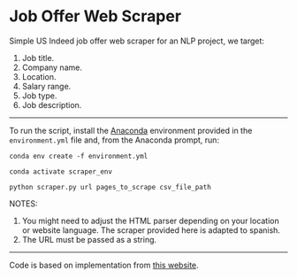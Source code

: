 # **Job Offer Web Scraper**

Simple US Indeed job offer web scraper for an NLP project, we target:
1. Job title.
2. Company name.
3. Location.
4. Salary range.
5. Job type.
6. Job description.

---

To run the script, install the [Anaconda](https://www.anaconda.com/) environment provided in the `environment.yml` file and, from the Anaconda prompt, run:

`conda env create -f environment.yml`

`conda activate scraper_env`

`python scraper.py url pages_to_scrape csv_file_path`

NOTES: 

1. You might need to adjust the HTML parser depending on your location or website language. The scraper provided here is adapted to spanish.
2. The URL must be passed as a string.

---

Code is based on implementation from [this website](https://brightdata.com/blog/how-tos/how-to-scrape-job-postings).


